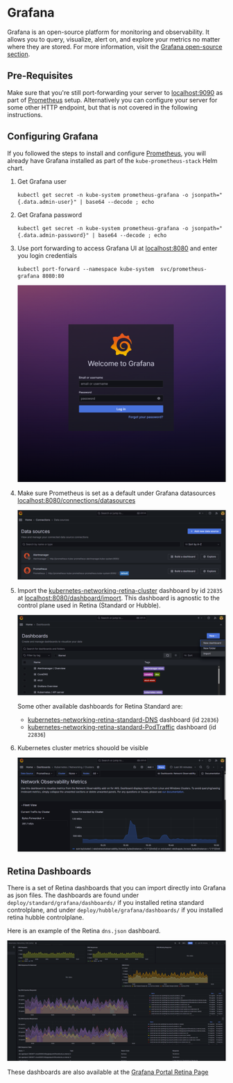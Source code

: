 # Grafana

Grafana is an open-source platform for monitoring and observability. It allows you to query, visualize, alert on, and explore your metrics no matter where they are stored. For more information, visit the [Grafana open-source section](https://grafana.com/oss/).

## Pre-Requisites

Make sure that you're still port-forwarding your server to [localhost:9090](http://localhost:9090) as part of [Prometheus](./04-prometheus.md) setup. Alternatively you can configure your server for some other HTTP endpoint, but that is not covered in the following instructions.

## Configuring Grafana

If you followed the steps to install and configure [Prometheus](./04-prometheus.md), you will already have Grafana installed as part of the `kube-prometheus-stack` Helm chart.

1. Get Grafana user

   ```shell
   kubectl get secret -n kube-system prometheus-grafana -o jsonpath="{.data.admin-user}" | base64 --decode ; echo
   ```

2. Get Grafana password

   ```shell
   kubectl get secret -n kube-system prometheus-grafana -o jsonpath="{.data.admin-password}" | base64 --decode ; echo
   ```

3. Use port forwarding to access Grafana UI at [localhost:8080](http://localhost:8080) and enter you login credentials

   ```shell
   kubectl port-forward --namespace kube-system  svc/prometheus-grafana 8080:80
   ```

   ![Grafana login](./img/grafana-login.png)

4. Make sure Prometheus is set as a default under Grafana datasources [localhost:8080/connections/datasources](http://localhost:8080/connections/datasources)

   ![Grafana datasources](./img/grafana-datasources.png)

5. Import the [kubernetes-networking-retina-cluster](https://grafana.com/grafana/dashboards/22835/) dashboard by id `22835` at [localhost:8080/dashboard/import](http://localhost:8080/dashboard/import). This dashboard is agnostic to the control plane used in Retina (Standard or Hubble).

   ![Grafana import](./img/grafana-import.png)

   Some other available dashboards for Retina Standard are:
   - [kubernetes-networking-retina-standard-DNS](https://grafana.com/grafana/dashboards/22836/) dashboard (id `22836`)
   - [kubernetes-networking-retina-standard-PodTraffic](https://grafana.com/grafana/dashboards/22836/) dashboard (id `22836`)

6. Kubernetes cluster metrics shouold be visible

   ![Grafana kubernetes-networking-observability dashboard](./img/grafana-kubernetes-networking-dash.png)

## Retina Dashboards

There is a set of Retina dashboards that you can import directly into Grafana as json files. The dashboards are found under `deploy/standard/grafana/dashboards/` if you installed retina standard controlplane, and under `deploy/hubble/grafana/dashboards/` if you installed retina hubble controlplane.

Here is an example of the Retina `dns.json` dashboard.

![Grafana retina DNS dashboard](./img/grafana-retina-dns-dash.png)

These dashboards are also available at the [Grafana Portal Retina Page](https://grafana.com/orgs/retina1/dashboards)
